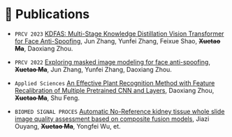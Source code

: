 
# 📝 Publications 
<!-- ## 🎙 Speech Synthesis -->

- ``PRCV 2023`` [KDFAS: Multi-Stage Knowledge Distillation Vision Transformer for Face Anti-Spoofing](), Jun Zhang, Yunfei Zhang, Feixue Shao, ~~**Xuetao Ma**~~, Daoxiang Zhou.

- ``PRCV 2022`` [Exploring masked image modeling for face anti-spoofing](), ~~**Xuetao Ma**~~, Jun Zhang, Yunfei Zhang, Daoxiang Zhou.

- ``Applied Sciences`` [An Effective Plant Recognition Method with Feature Recalibration of Multiple Pretrained CNN and Layers](), Daoxiang Zhou, ~~**Xuetao Ma**~~, Shu Feng.

- ``BIOMED SIGNAL PROCES`` [Automatic No-Reference kidney tissue whole slide image quality assessment based on composite fusion models](), Jiazi Ouyang, ~~**Xuetao Ma**~~, Yongfei Wu, et.
